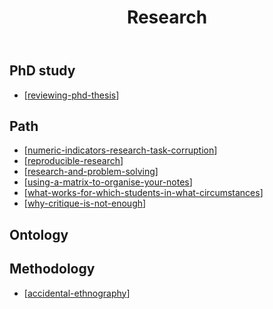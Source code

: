 ﻿---
backlinks:
- title: Sense
  url: /sense/sense.html
tags: -research
title: Research
type: note
---
## PhD study

- [[reviewing-phd-thesis]]

## Path

- [[numeric-indicators-research-task-corruption]]
- [[reproducible-research]]
- [[research-and-problem-solving]]
- [[using-a-matrix-to-organise-your-notes]]
- [[what-works-for-which-students-in-what-circumstances]]
- [[why-critique-is-not-enough]]

## Ontology

## Methodology

- [[accidental-ethnography]]




[//begin]: # "Autogenerated link references for markdown compatibility"
[reviewing-phd-thesis]: reviewing-phd-thesis "Reviewing PhD Thesis"
[numeric-indicators-research-task-corruption]: numeric-indicators-research-task-corruption "Numeric indicators, research, task corruption"
[reproducible-research]: reproducible-research "Reproducible Research"
[research-and-problem-solving]: research-and-problem-solving "Research and problem solving"
[using-a-matrix-to-organise-your-notes]: using-a-matrix-to-organise-your-notes "Using a matrix to organise your notes"
[what-works-for-which-students-in-what-circumstances]: what-works-for-which-students-in-what-circumstances "What works, for which students, in what circumstances"
[why-critique-is-not-enough]: why-critique-is-not-enough "Why critique is not enough"
[accidental-ethnography]: accidental-ethnography "Accidental ethnography"
[//end]: # "Autogenerated link references"